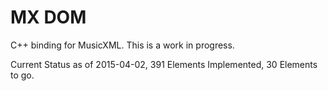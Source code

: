 MX DOM
=======

C++ binding for MusicXML.  This is a work in progress.

Current Status as of 2015-04-02, 391 Elements Implemented, 30 Elements to go.

